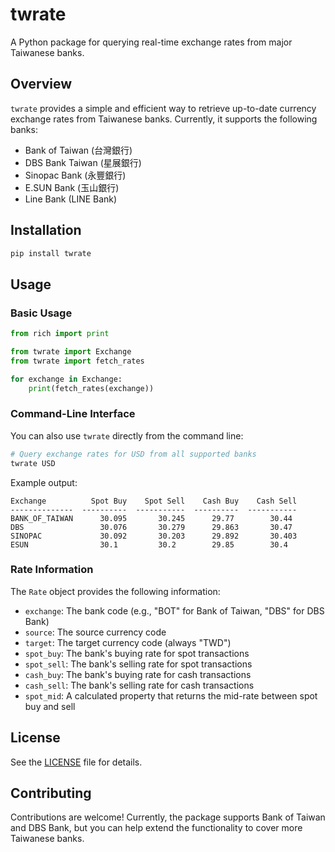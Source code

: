 # twrate

A Python package for querying real-time exchange rates from major Taiwanese banks.

## Overview

`twrate` provides a simple and efficient way to retrieve up-to-date currency exchange rates from Taiwanese banks. Currently, it supports the following banks:

- Bank of Taiwan (台灣銀行)
- DBS Bank Taiwan (星展銀行)
- Sinopac Bank (永豐銀行)
- E.SUN Bank (玉山銀行)
- Line Bank (LINE Bank)

## Installation

```bash
pip install twrate
```

## Usage

### Basic Usage

```python
from rich import print

from twrate import Exchange
from twrate import fetch_rates

for exchange in Exchange:
    print(fetch_rates(exchange))
```

### Command-Line Interface

You can also use `twrate` directly from the command line:

```bash
# Query exchange rates for USD from all supported banks
twrate USD
```

Example output:
```
Exchange          Spot Buy    Spot Sell    Cash Buy    Cash Sell
--------------  ----------  -----------  ----------  -----------
BANK_OF_TAIWAN      30.095       30.245      29.77        30.44
DBS                 30.076       30.279      29.863       30.47
SINOPAC             30.092       30.203      29.892       30.403
ESUN                30.1         30.2        29.85        30.4
```

### Rate Information

The `Rate` object provides the following information:

- `exchange`: The bank code (e.g., "BOT" for Bank of Taiwan, "DBS" for DBS Bank)
- `source`: The source currency code
- `target`: The target currency code (always "TWD")
- `spot_buy`: The bank's buying rate for spot transactions
- `spot_sell`: The bank's selling rate for spot transactions
- `cash_buy`: The bank's buying rate for cash transactions
- `cash_sell`: The bank's selling rate for cash transactions
- `spot_mid`: A calculated property that returns the mid-rate between spot buy and sell

## License

See the [LICENSE](LICENSE) file for details.

## Contributing

Contributions are welcome! Currently, the package supports Bank of Taiwan and DBS Bank, but you can help extend the functionality to cover more Taiwanese banks.
